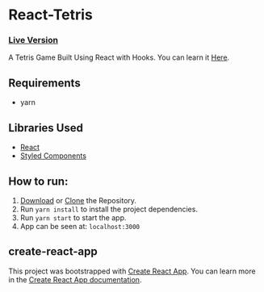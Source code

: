 # React-Tetris 

### [Live Version](https://sagarchoudhary96.github.io/React-Tetris/)
A Tetris Game Built Using React with Hooks. You can learn it [Here](https://weibenfalk.teachable.com/p/react-tetris-with-hooks).

## Requirements
* yarn

## Libraries Used
* [React](https://reactjs.org/)
* [Styled Components](https://www.styled-components.com/)

## How to run:
1. [Download](https://github.com/sagarchoudhary96/React-Tetris/archive/master.zip) or [Clone](https://github.com/sagarchoudhary96/React-Tetris.git) the Repository.
2. Run `yarn install` to install the project dependencies.
3. Run `yarn start` to start the app.
4. App can be seen at: `localhost:3000`

## create-react-app
This project was bootstrapped with [Create React App](https://github.com/facebook/create-react-app). You can learn more in the [Create React App documentation](https://facebook.github.io/create-react-app/docs/getting-started).
